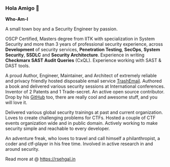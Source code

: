 ### Hola Amigo 👋


**Who-Am-I**


A small town boy and a Security Engineer by passion.

OSCP Certified, Masters degree from IITK with specialization in System Security and more than 3 years of professional security experience, across **Development** of security services, **Penetration Testing**, **SecOps**, **System Security**, **SSDLC** and **Security Architecture**. Experience in writing **Checkmarx SAST Audit Queries** (CxQL). Experience working with SAST & DAST tools.

A proud Author, Engineer, Maintainer, and Architect of extremely reliable and privacy friendly hosted disposable email service [TrashEmail](https://telegram.me/trashemail_bot).
Authored a book and delivered various security sessions at International conferences. Inventor of 2 Patents and 1 Trade-secret. An active open source contributor.
Drop by his [GitHub](https://github.com/r0hi7/) too, there are really cool and awesome stuff, and you will love it.

Delivered various global security trainings at past and current organization. Loves to create challenging problems for CTFs. Hosted a couple of CTF events organization wide and in public domain. Actively working to make security simple and reachable to every developer.

An adventure freak, who loves to travel and call himself a philanthropist, a coder and ctf-player in his free time. Involved in active research in and around security.

Read more at @ https://rsehgal.in

<!--
**r0hi7/r0hi7** is a ✨ _special_ ✨ repository because its `README.md` (this file) appears on your GitHub profile.
Here are some ideas to get you started:

- 🔭 I’m currently working on ...
- 🌱 I’m currently learning ...
- 👯 I’m looking to collaborate on ...
- 🤔 I’m looking for help with ...
- 💬 Ask me about ...
- 📫 How to reach me: ...
- 😄 Pronouns: ...
- ⚡ Fun fact: ...
-->
